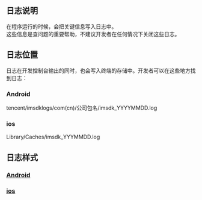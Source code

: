 ﻿## 日志说明

在程序运行的时候，会把关键信息写入日志中。<br/>
这些信息是查问题的重要帮助，不建议开发者在任何情况下关闭这些日志。

## 日志位置

日志在开发控制台输出的同时，也会写入终端的存储中。开发者可以在这些地方找到日志：

### Android

tencent/imsdklogs/com(cn)/公司包名/imsdk_YYYYMMDD.log

### ios

Library/Caches/imsdk_YYYMMDD.log

## 日志样式

### [Android](https://github.com/zhaoyang21cn/ILiveSDK_Android_Demos/blob/master/doc/ILiveSDK/Logs.md)

### [ios](https://github.com/zhaoyang21cn/suixinbo_doc/blob/master/doc2/log_ios.md)
